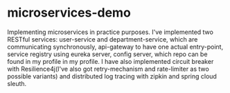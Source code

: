 # microservices-demo

Implementing microservices in practice purposes. I've implemented two RESTful services: user-service and department-service, which are communicating synchronously, api-gateway to have one actual entry-point, service registry using eureka server, config server, which repo can be found in my profile in my profile. I have also implemented circuit breaker with Resilience4j(I've also got retry-mechanism and rate-limiter as two possible variants) and distributed log tracing with zipkin and spring cloud sleuth.
